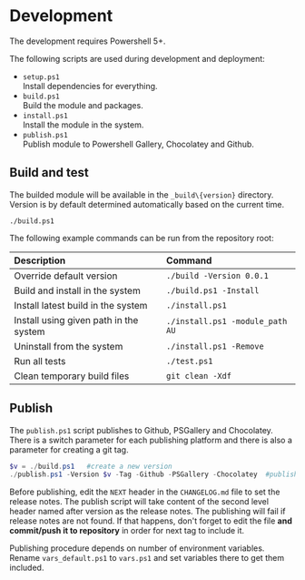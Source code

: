 # Development

The development requires Powershell 5+.

The following scripts are used during development and deployment:

- `setup.ps1`  
Install dependencies for everything.
- `build.ps1`  
Build the module and packages.
- `install.ps1`  
Install the module in the system.
- `publish.ps1`  
Publish module to Powershell Gallery, Chocolatey and Github.


## Build and test

The builded module will be available in the `_build\{version}` directory. Version is by default determined automatically based on the current time.

```
./build.ps1
```
The following example commands can be run from the repository root:

| Description                                          | Command                            |
| :---                                                 | :---                               |
| Override default version                             | `./build -Version 0.0.1`           |
| Build and install in the system                      | `./build.ps1 -Install`             |
| Install latest build in the system                   | `./install.ps1`                    |
| Install using given path in the system               | `./install.ps1 -module_path AU`    |
| Uninstall from the system                            | `./install.ps1 -Remove`            |
| Run all tests                                        | `./test.ps1`|
| Clean temporary build files                          | `git clean -Xdf`                   |


## Publish

The `publish.ps1` script publishes to Github, PSGallery and Chocolatey. There is a switch parameter for each publishing platform and there is also a parameter for creating a git tag.

```powershell
$v = ./build.ps1   #create a new version
./publish.ps1 -Version $v -Tag -Github -PSGallery -Chocolatey  #publish everywhere
```

Before publishing, edit the `NEXT` header in the `CHANGELOG.md` file to set the release notes. The publish script will take content of the second level header named after version as the release notes. The publishing will fail if release notes are not found. If that happens, don't forget to edit the file **and commit/push it to repository** in order for next tag to include it.

Publishing procedure depends on number of environment variables. Rename `vars_default.ps1` to `vars.ps1` and set variables there to get them included.
